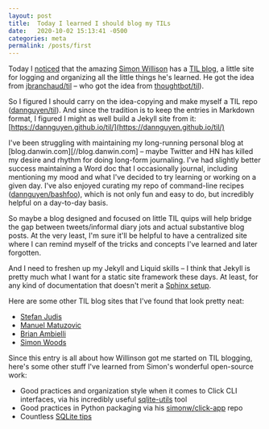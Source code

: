 ```yaml
---
layout: post
title:  Today I learned I should blog my TILs
date:   2020-10-02 15:13:41 -0500
categories: meta
permalink: /posts/first
---
```


Today I [noticed](https://news.ycombinator.com/item?id=24659282) that the amazing [Simon Willison](https://simonwillison.net/) has a [TIL blog](https://til.simonwillison.net/), a little site for logging and organizing all the little things he's learned. He got the idea from [jbranchaud/til](https://github.com/jbranchaud/til) – who got the idea from [thoughtbot/til](https://github.com/thoughtbot/til)). 

So I figured I should carry on the idea-copying and make myself a TIL repo ([dannguyen/til](https://dannguyen.github.io/til/)). And since the tradition is to keep the entries in Markdown format, I figured I might as well build a Jekyll site from it: [https://dannguyen.github.io/til/](https://dannguyen.github.io/til/)


I've been struggling with maintaining my long-running personal blog at [blog.danwin.com][//blog.danwin.com] – maybe Twitter and HN has killed my desire and rhythm for doing long-form journaling. I've had slightly better success maintaining a Word doc that I occasionally journal, including mentioning my mood and what I've decided to try learning or working on a given day. I've also enjoyed curating my repo of command-line recipes ([dannguyen/bashfoo](https://github.com/dannguyen/bashfoo)), which is not only fun and easy to do, but incredibly helpful on a day-to-day basis. 

So maybe a blog designed and focused on little TIL quips will help bridge the gap between tweets/informal diary jots and actual substantive blog posts. At the very least, I'm sure it'll be helpful to have a centralized site where I can remind myself of the tricks and concepts I've learned and later forgotten.

And I need to freshen up my Jekyll and Liquid skills – I think that Jekyll is pretty much what I want for a static site framework these days. At least, for any kind of documentation that doesn't merit a [Sphinx setup](https://github.com/dannguyen/danssphinx-template).

Here are some other TIL blog sites that I've found that look pretty neat:

- [Stefan Judis](https://www.stefanjudis.com/today-i-learned/)
- [Manuel Matuzovic](https://www.matuzo.at/til/)
- [Brian Ambielli](https://bambielli.com/til/)
- [Simon Woods](https://til.micro.blog/)


Since this entry is all about how Willinson got me started on TIL blogging, here's some other stuff I've learned from Simon's wonderful open-source work:

- Good practices and organization style when it comes to Click CLI interfaces, via his incredibly useful [sqlite-utils](https://github.com/simonw/sqlite-utils) tool
- Good practices in Python packaging via his [simonw/click-app](https://github.com/simonw/click-app) repo
- Countless [SQLite tips](https://til.simonwillison.net/til/til/sqlite_text-value-is-integer-or-float.md)



